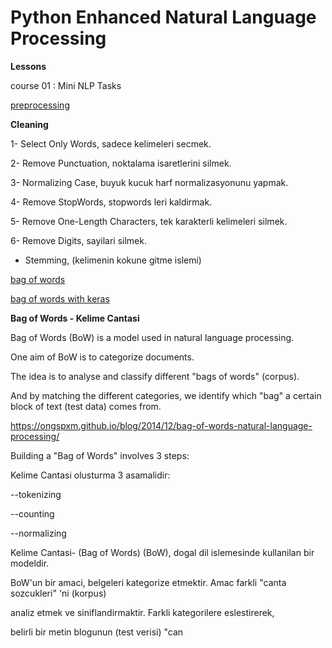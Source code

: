 # Python Enhanced Natural Language Processing

__Lessons__

course 01 : Mini NLP Tasks


[preprocessing](https://github.com/6HENGE/Python-NLP-Enhanced/blob/master/course%2001%20:%20Mini%20NLP%20Tasks/preprocessing.py)


__Cleaning__

1- Select Only Words, sadece kelimeleri secmek.

2- Remove Punctuation, noktalama isaretlerini silmek.

3- Normalizing Case, buyuk kucuk harf normalizasyonunu yapmak.

4- Remove StopWords, stopwords leri kaldirmak.

5- Remove One-Length Characters, tek karakterli kelimeleri silmek.

6- Remove Digits, sayilari silmek.

+ Stemming, (kelimenin kokune gitme islemi)


[bag of words](https://github.com/6HENGE/Python-NLP-Enhanced/blob/master/course%2001%20:%20Mini%20NLP%20Tasks/bag_of_words.py)


[bag of words with keras](https://github.com/6HENGE/Python-NLP-Enhanced/blob/master/course%2001%20:%20Mini%20NLP%20Tasks/bag_of_words_keras.py)


__Bag of Words -  Kelime Cantasi__

Bag of Words (BoW) is a model used in natural language processing.

One aim of BoW is to categorize documents.

The idea is to analyse and classify different "bags of words" (corpus).

And by matching the different categories, we identify which "bag" a certain block of text (test data) comes from.

https://ongspxm.github.io/blog/2014/12/bag-of-words-natural-language-processing/


Building a "Bag of Words" involves 3 steps:

Kelime Cantasi olusturma 3 asamalidir:


--tokenizing

--counting

--normalizing


Kelime Cantasi- (Bag of Words) (BoW), dogal dil islemesinde kullanilan bir modeldir.

BoW'un bir amaci, belgeleri kategorize etmektir. Amac farkli "canta sozcukleri" 'ni (korpus)

analiz etmek ve siniflandirmaktir. Farkli kategorilere eslestirerek,

belirli bir metin blogunun (test verisi) "can